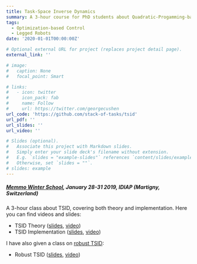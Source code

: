 ```yaml
---
title: Task-Space Inverse Dynamics
summary: A 3-hour course for PhD students about Quadratic-Progamming-based dynamic control.
tags:
  - Optimization-based Control
  - Legged Robots
date: '2020-01-01T00:00:00Z'

# Optional external URL for project (replaces project detail page).
external_link: ''

# image:
#   caption: None
#   focal_point: Smart

# links:
#   - icon: twitter
#     icon_pack: fab
#     name: Follow
#     url: https://twitter.com/georgecushen
url_code: 'https://github.com/stack-of-tasks/tsid'
url_pdf: ''
url_slides: ''
url_video: ''

# Slides (optional).
#   Associate this project with Markdown slides.
#   Simply enter your slide deck's filename without extension.
#   E.g. `slides = "example-slides"` references `content/slides/example-slides.md`.
#   Otherwise, set `slides = ""`.
# slides: example
---
```


##### [Memmo Winter School](https://memmows.sciencesconf.org),  January 28-31 2019, IDIAP (Martigny, Switzerland)

A 3-hour class about TSID, covering both theory and implementation. Here you can find videos and slides:

- TSID Theory ([slides](https://andreadelprete.github.io/teaching/2019_tsid/1_tsid_theory.pdf),  [video](https://www.youtube.com/watch?v=lSPSLbgrtQg&t=1834s))
- TSID Implementation ([slides](https://andreadelprete.github.io/teaching/2019_tsid/2_tsid_implementation.pdf), [video](https://www.youtube.com/watch?v=c9g3L3YMhds))

I have also given a class on [robust TSID](https://andreadelprete.github.io/publication/del-prete-2015-b/):

- Robust TSID ([slides](https://andreadelprete.github.io/teaching/2019_tsid/3_tsid_robust.pdf),  [video](https://www.youtube.com/watch?v=gBFh7GF-h4M))